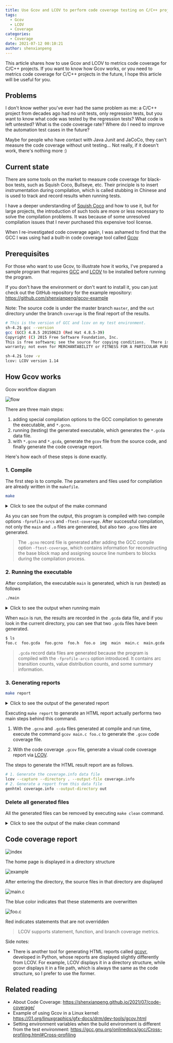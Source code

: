 ```yaml
---
title: Use Gcov and LCOV to perform code coverage testing on C/C++ projects
tags:
  - Gcov
  - LCOV
  - Coverage
categories:
  - Coverage
date: 2021-07-12 00:10:21
author: shenxianpeng
---
```


This article shares how to use Gcov and LCOV to metrics code coverage for C/C++ projects. If you want to know how Gcov works, or you need to metrics code coverage for C/C++ projects in the future, I hope this article will be useful for you.

## Problems

I don't know wether you've ever had the same problem as me: a C/C++ project from decades ago had no unit tests, only regression tests, but you want to know what code was tested by the regression tests? What code is left untested? What is the code coverage rate? Where do I need to improve the automation test cases in the future?

Maybe for people who have contact with Java Junit and JaCoCo, they can't measure the code coverage without unit testing... Not really, if it doesn't work, there's nothing more :)

## Current state

There are some tools on the market to measure code coverage for black-box tests, such as Squish Coco, Bullseye, etc. Their principle is to insert instrumentation during compilation, which is called stubbing in Chinese and is used to track and record results when running tests.

I have a deeper understanding of [Squish Coco](https://shenxianpeng.github.io/2019/05/squishcoco/) and how to use it, but for large projects, the introduction of such tools are more or less necessary to solve the compilation problems. It was because of some unresolved compilation issues that I never purchased this expensive tool license.

When I re-investigated code coverage again, I was ashamed to find that the GCC I was using had a built-in code coverage tool called [Gcov](https://gcc.gnu.org/onlinedocs/gcc/Gcov.html)

## Prerequisites

For those who want to use Gcov, to illustrate how it works, I've prepared a sample program that requires [GCC](https://gcc.gnu.org/install/index.html) and [LCOV](http://ltp.sourceforge.net/) to be installed before running the program.

If you don't have the environment or don't want to install it, you can just check out the GitHub repository for the example repository: https://github.com/shenxianpeng/gcov-example

Note: The source code is under the master branch `master`, and the `out` directory under the branch `coverage` is the final report of the results.


```bash
# This is the version of GCC and lcov on my test environment.
sh-4.2$ gcc --version
gcc (GCC) 4.8.5 20150623 (Red Hat 4.8.5-39)
Copyright (C) 2015 Free Software Foundation, Inc.
This is free software; see the source for copying conditions.  There is NO
warranty; not even for MERCHANTABILITY or FITNESS FOR A PARTICULAR PURPOSE.

sh-4.2$ lcov -v
lcov: LCOV version 1.14
```

## How Gcov works

Gcov workflow diagram

![flow](gcov-example/gcov-flow.jpg)

There are three main steps:

1. adding special compilation options to the GCC compilation to generate the executable, and `*.gcno`.
2. running (testing) the generated executable, which generates the `*.gcda` data file.
3. with `*.gcno` and `*.gcda`, generate the `gcov` file from the source code, and finally generate the code coverage report.

Here's how each of these steps is done exactly.

### 1. Compile

The first step is to compile. The parameters and files used for compilation are already written in the `makefile`.

```bash
make
```

<details>
<summary>Click to see the output of the make command</summary>

```bash
sh-4.2$ make
gcc -fPIC -fprofile-arcs -ftest-coverage -c -Wall -Werror main.c
gcc -fPIC -fprofile-arcs -ftest-coverage -c -Wall -Werror foo.c
gcc -fPIC -fprofile-arcs -ftest-coverage -o main main.o foo.o
```
</details>

As you can see from the output, this program is compiled with two compile options `-fprofile-arcs` and `-ftest-coverage`. After successful compilation, not only the `main` and `.o` files are generated, but also two `.gcno` files are generated.

> The `.gcno` record file is generated after adding the GCC compile option `-ftest-coverage`, which contains information for reconstructing the base block map and assigning source line numbers to blocks during the compilation process.

### 2. Running the executable

After compilation, the executable `main` is generated, which is run (tested) as follows

```bash
./main
```

<details>
<summary>Click to see the output when running main</summary>

```bash
sh-4.2$ ./main
Start calling foo() ...
when num is equal to 1...
when num is equal to 2...
```

</details>

When `main` is run, the results are recorded in the `.gcda` data file, and if you look in the current directory, you can see that two `.gcda` files have been generated.

```bash
$ ls
foo.c  foo.gcda  foo.gcno  foo.h  foo.o  img  main  main.c  main.gcda  main.gcno  main.o  makefile  README.md
```

> `.gcda` record data files are generated because the program is compiled with the `-fprofile-arcs` option introduced. It contains arc transition counts, value distribution counts, and some summary information.

### 3. Generating reports

```bash
make report
```

<details>
<summary> Click to see the output of the generated report </summary>

```bash
sh-4.2$ make report
gcov main.c foo.c
File 'main.c'
Lines executed:100.00% of 5
Creating 'main.c.gcov'

File 'foo.c'
Lines executed:85.71% of 7
Creating 'foo.c.gcov'

Lines executed:91.67% of 12
lcov --capture --directory . --output-file coverage.info
Capturing coverage data from .
Found gcov version: 4.8.5
Scanning . for .gcda files ...
Found 2 data files in .
Processing foo.gcda
geninfo: WARNING: cannot find an entry for main.c.gcov in .gcno file, skipping file!
Processing main.gcda
Finished .info-file creation
genhtml coverage.info --output-directory out
Reading data file coverage.info
Found 2 entries.
Found common filename prefix "/workspace/coco"
Writing .css and .png files.
Generating output.
Processing file gcov-example/main.c
Processing file gcov-example/foo.c
Writing directory view page.
Overall coverage rate:
  lines......: 91.7% (11 of 12 lines)
  functions..: 100.0% (2 of 2 functions)
```
</details>

Executing `make report` to generate an HTML report actually performs two main steps behind this command.

1. With the `.gcno` and `.gcda` files generated at compile and run time, execute the command `gcov main.c foo.c` to generate the `.gcov` code coverage file.

2. With the code coverage `.gcov` file, generate a visual code coverage report via [LCOV](http://ltp.sourceforge.net/coverage/lcov.php).

The steps to generate the HTML result report are as follows.

```bash
# 1. Generate the coverage.info data file
lcov --capture --directory . --output-file coverage.info
# 2. Generate a report from this data file
genhtml coverage.info --output-directory out
```

### Delete all generated files

All the generated files can be removed by executing `make clean` command.

<details>
<summary> Click to see the output of the make clean command </summary>

```bash
sh-4.2$ make clean
rm -rf main *.o *.so *.gcno *.gcda *.gcov coverage.info out
```
</details>

## Code coverage report

![index](gcov-example/index.png)

The home page is displayed in a directory structure

![example](gcov-example/example.png)

After entering the directory, the source files in that directory are displayed

![main.c](gcov-example/main.c.png)

The blue color indicates that these statements are overwritten

![foo.c](gcov-example/foo.c.png)

Red indicates statements that are not overridden

> LCOV supports statement, function, and branch coverage metrics.

Side notes:

* There is another tool for generating HTML reports called [gcovr](https://github.com/gcovr/gcovr), developed in Python, whose reports are displayed slightly differently from LCOV. For example, LCOV displays it in a directory structure, while gcovr displays it in a file path, which is always the same as the code structure, so I prefer to use the former.

## Related reading

* About Code Coverage: https://shenxianpeng.github.io/2021/07/code-coverage/
* Example of using Gcov in a Linux kernel: https://01.org/linuxgraphics/gfx-docs/drm/dev-tools/gcov.html
* Setting environment variables when the build environment is different from the test environment: https://gcc.gnu.org/onlinedocs/gcc/Cross-profiling.html#Cross-profiling
